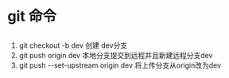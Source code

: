 # git 命令

## 
 1. git checkout -b dev 创建 dev分支
 2. git push origin dev 本地分支提交到远程并且新建远程分支dev
 3. git push --set-upstream origin dev 将上传分支从origin改为dev